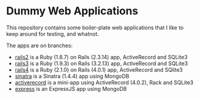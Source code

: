 Dummy Web Applications
======================

This repository contains some boiler-plate web applications that I like to
keep around for testing, and whatnot.

The apps are on branches:

- [rails2] is a Ruby (1.8.7) on Rails (2.3.14) app, ActiveRecord and SQLite3
- [rails3] is a Ruby (1.9.3) on Rails (3.2.13) app, ActiveRecord and SQLite3
- [rails4] is a Ruby (2.1.0) on Rails (4.0.1) app, ActiveRecord and SQlite3
- [sinatra] is a Sinatra (1.4.4) app using MongoDB
- [activerecord] is a mini-app using ActiveRecord (4.0.2), Rack and SQLite3
- [express] is an ExpressJS app using MongoDB

[rails2]: https://github.com/bjjb/dummy-webapps/tree/rails2
[rails3]: https://github.com/bjjb/dummy-webapps/tree/rails3
[rails4]: https://github.com/bjjb/dummy-webapps/tree/rails4
[sinatra]: https://github.com/bjjb/dummy-webapps/tree/sinatra
[activerecord]: https://github.com/bjjb/dummy-webapps/tree/activerecord
[express]: https://github.com/bjjb/dummy-webapps/tree/express
